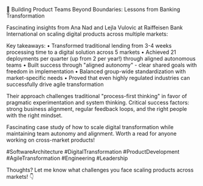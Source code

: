 🎯 Building Product Teams Beyond Boundaries: Lessons from Banking Transformation

Fascinating insights from Ana Nad and Lejla Vulovic at Raiffeisen Bank International on scaling digital products across multiple markets:

Key takeaways:
• Transformed traditional lending from 3-4 weeks processing time to a digital solution across 5 markets
• Achieved 21 deployments per quarter (up from 2 per year!) through aligned autonomous teams
• Built success through "aligned autonomy" - clear shared goals with freedom in implementation
• Balanced group-wide standardization with market-specific needs
• Proved that even highly regulated industries can successfully drive agile transformation

Their approach challenges traditional "process-first thinking" in favor of pragmatic experimentation and system thinking. Critical success factors: strong business alignment, regular feedback loops, and the right people with the right mindset.

Fascinating case study of how to scale digital transformation while maintaining team autonomy and alignment. Worth a read for anyone working on cross-market products!

#SoftwareArchitecture #DigitalTransformation #ProductDevelopment #AgileTransformation #Engineering #Leadership

Thoughts? Let me know what challenges you face scaling products across markets! 👇